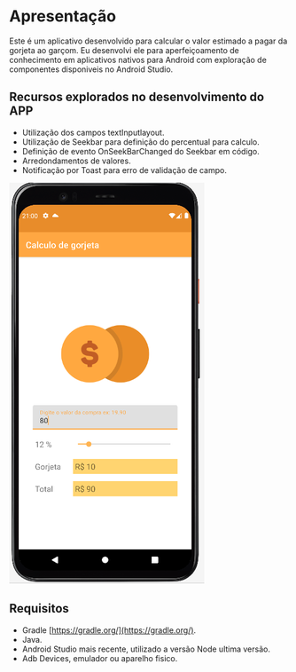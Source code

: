 # Apresentação

Este é um aplicativo desenvolvido para calcular o valor estimado a pagar da gorjeta ao garçom.
Eu desenvolvi ele para aperfeiçoamento de conhecimento em aplicativos nativos para Android com exploração de componentes disponiveis no Android Studio.

## Recursos explorados no desenvolvimento do APP

* Utilização dos campos textInputlayout.
* Utilização de Seekbar para definição do percentual para calculo.
* Definição de evento OnSeekBarChanged do Seekbar em código.
* Arredondamentos de valores.
* Notificação por Toast para erro de validação de campo.


![Imagem](images/gorjeta.PNG)



## Requisitos

* Gradle [https://gradle.org/](https://gradle.org/).
* Java.
* Android Studio mais recente, utilizado a versão Node ultima versão.
* Adb Devices, emulador ou aparelho fisico.

